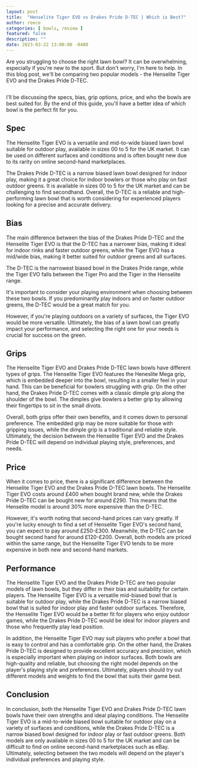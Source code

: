 ```yaml
---
layout: post
title:  "Henselite Tiger EVO vs Drakes Pride D-TEC | Which is Best?"
author: reece
categories: [ bowls, review ]
featured: false
description: ""
date: 2023-03-22 13:00:00 -0400
---
```

    

<!-- wp:paragraph -->
<p xmlns="http://www.w3.org/1999/xhtml">Are you struggling to choose the right lawn bowl? It can be overwhelming, especially if you're new to the sport. But don't worry, I'm here to help. In this blog post, we'll be comparing two popular models - the Henselite Tiger EVO and the Drakes Pride D-TEC. </p>
<!-- /wp:paragraph -->

<!-- wp:image {"id":1944,"sizeSlug":"large","linkDestination":"none"} -->
<figure class="wp-block-image size-large"><img src="/img/posts/henselite-tiger-evo-vs-drakes-pride-d-tec-1024x576.jpg" alt="" class="wp-image-1944"/></figure>
<!-- /wp:image -->

<!-- wp:paragraph -->
<p>I'll be discussing the specs, bias, grip options, price, and who the bowls are best suited for. By the end of this guide, you'll have a better idea of which bowl is the perfect fit for you.</p>
<!-- /wp:paragraph -->

<!-- wp:heading -->
<h2>Spec</h2>
<!-- /wp:heading -->

<!-- wp:block {"ref":2723} /-->

<!-- wp:paragraph -->
<p>The Henselite Tiger EVO is a versatile and mid-to-wide biased lawn bowl suitable for outdoor play, available in sizes 00 to 5 for the UK market. It can be used on different surfaces and conditions and is often bought new due to its rarity on online second-hand marketplaces.</p>
<!-- /wp:paragraph -->

<!-- wp:block {"ref":2679} /-->

<!-- wp:paragraph -->
<p>The Drakes Pride D-TEC is a narrow biased lawn bowl designed for indoor play, making it a great choice for indoor bowlers or those who play on fast outdoor greens. It is available in sizes 00 to 5 for the UK market and can be challenging to find secondhand. Overall, the D-TEC is a reliable and high-performing lawn bowl that is worth considering for experienced players looking for a precise and accurate delivery.</p>
<!-- /wp:paragraph -->

<!-- wp:heading -->
<h2>Bias</h2>
<!-- /wp:heading -->

<!-- wp:paragraph -->
<p>The main difference between the bias of the Drakes Pride D-TEC and the Henselite Tiger EVO is that the D-TEC has a narrower bias, making it ideal for indoor rinks and faster outdoor greens, while the Tiger EVO has a mid/wide bias, making it better suited for outdoor greens and all surfaces. </p>
<!-- /wp:paragraph -->

<!-- wp:block {"ref":2838} /-->

<!-- wp:paragraph -->
<p>The D-TEC is the narrowest biased bowl in the Drakes Pride range, while the Tiger EVO falls between the Tiger Pro and the Tiger in the Henselite range.</p>
<!-- /wp:paragraph -->

<!-- wp:paragraph -->
<p>It's important to consider your playing environment when choosing between these two bowls. If you predominantly play indoors and on faster outdoor greens, the D-TEC would be a great match for you. </p>
<!-- /wp:paragraph -->

<!-- wp:block {"ref":2805} /-->

<!-- wp:paragraph -->
<p>However, if you're playing outdoors on a variety of surfaces, the Tiger EVO would be more versatile. Ultimately, the bias of a lawn bowl can greatly impact your performance, and selecting the right one for your needs is crucial for success on the green.</p>
<!-- /wp:paragraph -->

<!-- wp:heading -->
<h2>Grips</h2>
<!-- /wp:heading -->

<!-- wp:paragraph -->
<p>The Henselite Tiger EVO and Drakes Pride D-TEC lawn bowls have different types of grips. The Henselite Tiger EVO features the Heneslite Mega grip, which is embedded deeper into the bowl, resulting in a smaller feel in your hand. This can be beneficial for bowlers struggling with grip. On the other hand, the Drakes Pride D-TEC comes with a classic dimple grip along the shoulder of the bowl. The dimples give bowlers a better grip by allowing their fingertips to sit in the small divots.</p>
<!-- /wp:paragraph -->

<!-- wp:paragraph -->
<p>Overall, both grips offer their own benefits, and it comes down to personal preference. The embedded grip may be more suitable for those with gripping issues, while the dimple grip is a traditional and reliable style. Ultimately, the decision between the Henselite Tiger EVO and the Drakes Pride D-TEC will depend on individual playing style, preferences, and needs.</p>
<!-- /wp:paragraph -->

<!-- wp:heading -->
<h2>Price</h2>
<!-- /wp:heading -->

<!-- wp:paragraph -->
<p>When it comes to price, there is a significant difference between the Henselite Tiger EVO and the Drakes Pride D-TEC lawn bowls. The Henselite Tiger EVO costs around £400 when bought brand new, while the Drakes Pride D-TEC can be bought new for around £290. This means that the Henselite model is around 30% more expensive than the D-TEC.</p>
<!-- /wp:paragraph -->

<!-- wp:paragraph -->
<p>However, it's worth noting that second-hand prices can vary greatly. If you're lucky enough to find a set of Henselite Tiger EVO's second hand, you can expect to pay around £250-£300. Meanwhile, the D-TEC can be bought second hand for around £120-£200. Overall, both models are priced within the same range, but the Henselite Tiger EVO tends to be more expensive in both new and second-hand markets.</p>
<!-- /wp:paragraph -->

<!-- wp:heading -->
<h2>Performance</h2>
<!-- /wp:heading -->

<!-- wp:paragraph -->
<p>The Henselite Tiger EVO and the Drakes Pride D-TEC are two popular models of lawn bowls, but they differ in their bias and suitability for certain players. The Henselite Tiger EVO is a versatile mid-biased bowl that is suitable for outdoor play, while the Drakes Pride D-TEC is a narrow biased bowl that is suited for indoor play and faster outdoor surfaces. Therefore, the Henselite Tiger EVO would be a better fit for players who enjoy outdoor games, while the Drakes Pride D-TEC would be ideal for indoor players and those who frequently play lead position.</p>
<!-- /wp:paragraph -->

<!-- wp:paragraph -->
<p>In addition, the Henselite Tiger EVO may suit players who prefer a bowl that is easy to control and has a comfortable grip. On the other hand, the Drakes Pride D-TEC is designed to provide excellent accuracy and precision, which is especially important when playing on indoor surfaces. Both bowls are high-quality and reliable, but choosing the right model depends on the player's playing style and preferences. Ultimately, players should try out different models and weights to find the bowl that suits their game best.</p>
<!-- /wp:paragraph -->

<!-- wp:heading -->
<h2>Conclusion</h2>
<!-- /wp:heading -->

<!-- wp:paragraph -->
<p>In conclusion, both the Henselite Tiger EVO and Drakes Pride D-TEC lawn bowls have their own strengths and ideal playing conditions. The Henselite Tiger EVO is a mid-to-wide biased bowl suitable for outdoor play on a variety of surfaces and conditions, while the Drakes Pride D-TEC is a narrow biased bowl designed for indoor play or fast outdoor greens. Both models are only available in sizes 00 to 5 for the UK market and can be difficult to find on online second-hand marketplaces such as eBay. Ultimately, selecting between the two models will depend on the player's individual preferences and playing style.</p>
<!-- /wp:paragraph -->
    